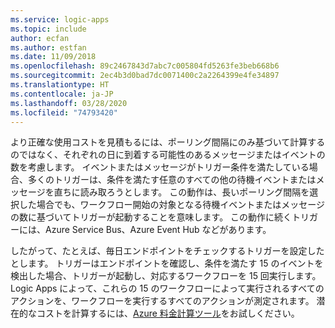```yaml
---
ms.service: logic-apps
ms.topic: include
author: ecfan
ms.author: estfan
ms.date: 11/09/2018
ms.openlocfilehash: 89c2467843d7abc7c005804fd5263fe3beb668b6
ms.sourcegitcommit: 2ec4b3d0bad7dc0071400c2a2264399e4fe34897
ms.translationtype: HT
ms.contentlocale: ja-JP
ms.lasthandoff: 03/28/2020
ms.locfileid: "74793420"
---
```

より正確な使用コストを見積もるには、ポーリング間隔にのみ基づいて計算するのではなく、それぞれの日に到着する可能性のあるメッセージまたはイベントの数を考慮します。 イベントまたはメッセージがトリガー条件を満たしている場合、多くのトリガーは、条件を満たす任意のすべての他の待機イベントまたはメッセージを直ちに読み取ろうとします。 この動作は、長いポーリング間隔を選択した場合でも、ワークフロー開始の対象となる待機イベントまたはメッセージの数に基づいてトリガーが起動することを意味します。 この動作に続くトリガーには、Azure Service Bus、Azure Event Hub などがあります。

したがって、たとえば、毎日エンドポイントをチェックするトリガーを設定したとします。 トリガーはエンドポイントを確認し、条件を満たす 15 のイベントを検出した場合、トリガーが起動し、対応するワークフローを 15 回実行します。 Logic Apps によって、これらの 15 のワークフローによって実行されるすべてのアクションを、ワークフローを実行するすべてのアクションが測定されます。 潜在的なコストを計算するには、[Azure 料金計算ツール](https://azure.microsoft.com/pricing/calculator/)をお試しください。